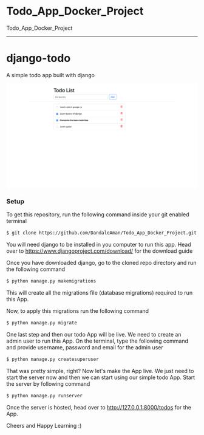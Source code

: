 # Todo_App_Docker_Project
Todo_App_Docker_Project
**********************************************************************************************

# django-todo
A simple todo app built with django

![todo App](https://github.com/DandaleAman/Todo_App_Docker_Project/blob/main/staticfiles/todoApp.png)
### Setup
To get this repository, run the following command inside your git enabled terminal
```bash
$ git clone https://github.com/DandaleAman/Todo_App_Docker_Project.git 
```
You will need django to be installed in you computer to run this app. Head over to https://www.djangoproject.com/download/ for the download guide

Once you have downloaded django, go to the cloned repo directory and run the following command

```bash
$ python manage.py makemigrations
```

This will create all the migrations file (database migrations) required to run this App.

Now, to apply this migrations run the following command
```bash
$ python manage.py migrate
```

One last step and then our todo App will be live. We need to create an admin user to run this App. On the terminal, type the following command and provide username, password and email for the admin user
```bash
$ python manage.py createsuperuser
```

That was pretty simple, right? Now let's make the App live. We just need to start the server now and then we can start using our simple todo App. Start the server by following command

```bash
$ python manage.py runserver
```

Once the server is hosted, head over to http://127.0.0.1:8000/todos for the App.

Cheers and Happy Learning :)
